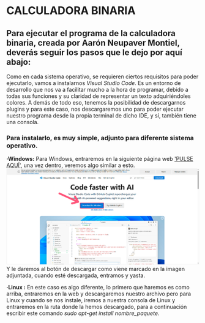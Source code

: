 # CALCULADORA BINARIA

## Para ejecutar el programa de la calculadora binaria, creada por Aarón Neupaver Montiel, deverás seguir los pasos que le dejo por aquí abajo:

Como en cada sistema operativo, se requieren ciertos requisitos para poder ejecutarlo, vamos a instalarnos *Visual Studio Code*. Es un entorno de desarrollo que nos va 
a facilitar mucho a la hora de programar, debido a todas sus funciones y su claridad de representar un texto adquiriéndoles colores. A demás de todo eso, tenemos la 
posibilidad de descargarnos plugins y para este caso, nos descargaremos uno para poder ejecutar nuestro programa desde la propia terminal de dicho IDE, y sí, también 
tiene una consola.

### Para instalarlo, es muy simple, adjunto para diferente sistema operativo.

__·Windows:__ Para Windows, entraremos en la siguiente página web ['PULSE AQUÍ'](https://code.visualstudio.com/), una vez dentro, veremos algo similar a esto.
![1](assets/1.png)
Y le daremos al botón de descargar como viene marcado en la imagen adjuntada, cuando esté descargada, entramos y yasta.

__·Linux :__ En este caso es algo diferente, lo primero que haremos es como arriba, entraremos en la web y descargaremos nuestro archivo pero para Linux y cuando se nos 
instale, iremos a nuestra consola de Linux y entraremos en la ruta donde la hemos descargado, para a continuación escribir este comando *sudo apt-get install nombre_paquete*.
